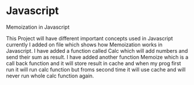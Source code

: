 # Javascript
Memoization in Javascript

This Project will have different important concepts used in Javascript currently I added on file which 
shows how Memoization works in Javascript.
I have added a function called Calc which will add numbers and send their sum as result.
I have added another function Memoize which is a call back function and it will store result in 
cache and when my prog first run it will run calc function but froms second time it will 
use cache and will never run whole calc function again.
